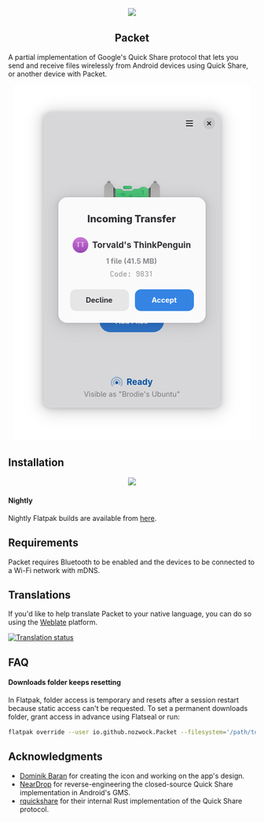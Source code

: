 <div align="center">
<img src="data/icons/io.github.nozwock.Packet.svg" /> 
<h2>Packet</h2>
</div>

A partial implementation of Google's Quick Share protocol that lets you send and receive files wirelessly from Android devices using Quick Share, or another device with Packet.

<div align="center">
    <img src="data/resources/screenshots/packet-receive.png" alt="screenshot" />
</div>

## Installation

<div align="center">
<a href="https://flathub.org/apps/details/io.github.nozwock.Packet">
<img src="https://flathub.org/api/badge?svg&locale=en&dark" width="190px" />
</a>
</div>

#### Nightly
Nightly Flatpak builds are available from [here][nightly-build].

## Requirements
Packet requires Bluetooth to be enabled and the devices to be connected to a Wi-Fi network with mDNS.

## Translations
If you'd like to help translate Packet to your native language, you can do so using the [Weblate][translation-platform] platform.

[![Translation status][translation-status-widget]][translation-platform]

## FAQ

#### Downloads folder keeps resetting

In Flatpak, folder access is temporary and resets after a session restart because static access can't be requested. To set a permanent downloads folder, grant access in advance using Flatseal or run:

```bash
flatpak override --user io.github.nozwock.Packet --filesystem='/path/to/your/folder/here'
```

## Acknowledgments
- [Dominik Baran][dominik] for creating the icon and working on the app's design.
- [NearDrop][neardrop] for reverse-engineering the closed-source Quick Share implementation in Android's GMS.
- [rquickshare] for their internal Rust implementation of the Quick Share protocol.

[nightly-build]: https://nightly.link/nozwock/packet/workflows/ci/main?preview
[translation-platform]: https://hosted.weblate.org/engage/packet/
[translation-status-widget]: https://hosted.weblate.org/widget/packet/multi-auto.svg
[dominik]: https://gitlab.gnome.org/wallaby
[neardrop]: https://github.com/grishka/NearDrop/
[rquickshare]: https://github.com/Martichou/rquickshare/
